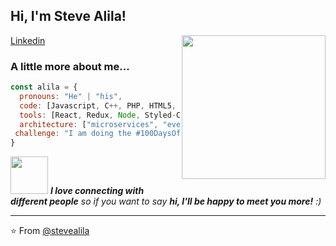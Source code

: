 <h2> Hi, I'm Steve Alila! </h2>

<img align='right' src="https://media.giphy.com/media/ieyl9zmCjO4b4t6qoY/giphy.gif" width="230">

[Linkedin](https://www.linkedin.com/in/steve-alila-3a4b01141/)


### A little more about me...  

```javascript
const alila = {
  pronouns: "He" | "his",
  code: [Javascript, C++, PHP, HTML5, CSS3],
  tools: [React, Redux, Node, Styled-Components, Docker, Git],
  architecture: ["microservices", "event-driven", "design system pattern"],
 challenge: "I am doing the #100DaysOfCode challenge focused on React"
}
```

<img src="https://media.giphy.com/media/LnQjpWaON8nhr21vNW/giphy.gif" width="60"> <em><b>I love connecting with different people</b> so if you want to say <b>hi, I'll be happy to meet you more!</b> :)</em>

---

⭐️ From [@stevealila](https://github.com/Stevealila/Stevealila)
